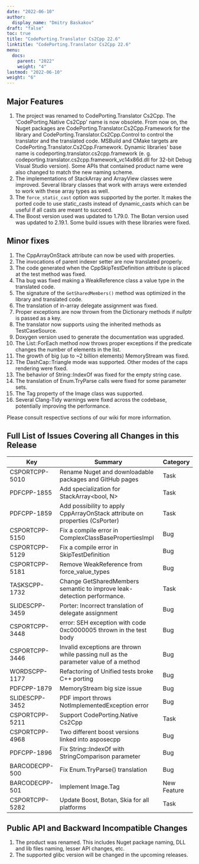 ```yaml
---
date: "2022-06-10"
author:
  display_name: "Dmitry Baskakov"
draft: "false"
toc: true
title: "CodePorting.Translator Cs2Cpp 22.6"
linktitle: "CodePorting.Translator Cs2Cpp 22.6"
menu:
  docs:
    parent: "2022"
    weight: "4"
lastmod: "2022-06-10"
weight: "6"
---
```


## Major Features ##

1. The project was renamed to CodePorting.Translator Cs2Cpp. The 'CodePorting.Native Cs2Cpp' name is now obsolete. From now on, the Nuget packages are CodePorting.Translator.Cs2Cpp.Framework for the library and CodePorting.Translator.Cs2Cpp.Control to control the translator and the translated code. MSBuild and CMake targets are CodePorting.Translator.Cs2Cpp.Framework. Dynamic libraries' base name is codeporting.translator.cs2cpp.framework (e. g. codeporting.translator.cs2cpp.framework_vc14x86d.dll for 32-bit Debug Visual Studio version). Some APIs that contained product name were also changed to match the new naming scheme.
1. The implementations of StackArray and ArrayView classes were improved. Several library classes that work with arrays were extended to work with these array types as well.
1. The `force_static_cast` option was supported by the porter. It makes the ported code to use static_casts instead of dynamic_casts which can be useful if all casts are meant to succeed.
1. The Boost version used was updated to 1.79.0. The Botan version used was updated to 2.19.1. Some build issues with these libraries were fixed.

## Minor fixes ##

1. The CppArrayOnStack attribute can now be used with properties.
1. The invocations of parent indexer setter are now translated properly.
1. The code generated when the CppSkipTestDefinition attribute is placed at the test method was fixed.
1. Tha bug was fixed making a WeakReference class a value type in the translated code.
1. The signature of the `GetSharedMembers()` method was optimized in the library and translated code.
1. The translation of in-array delegate assignment was fixed.
1. Proper exceptions are now thrown from the Dictionary methods if nullptr is passed as a key.
1. The translator now supports using the inherited methods as TestCaseSource.
1. Doxygen version used to generate the documentation was upgraded.
1. The List::ForEach method now throws proper exceptions if the predicate changes the number of elements in the list.
1. The growth of big (up to ~2 billion elements) MemoryStream was fixed.
1. The DashCap::Triangle mode was supported. Other modes of the caps rendering were fixed.
1. The behavior of String::IndexOf was fixed for the empty string case.
1. The translation of Enum.TryParse calls were fixed for some parameter sets.
1. The Tag property of the Image class was supported.
1. Several Clang-Tidy warnings were fixed across the codebase, potentially improving the performance.

Please consult respective sections of our wiki for more information.

## Full List of Issues Covering all Changes in this Release ##

| Key | Summary | Category |
| --- | --- | --- |
| CSPORTCPP-5010 | Rename Nuget and downloadable packages and GitHub pages | Task |
| PDFCPP-1855 | Add specialization for StackArray<bool, N> | Task |
| PDFCPP-1859 | Add possibility to apply CppArrayOnStack attribute on properties (CsPorter) | Task |
| CSPORTCPP-5150 | Fix a compile error in ComplexClassBasePropertiesImpl | Bug |
| CSPORTCPP-5129 | Fix a compile error in SkipTestDefinition | Bug |
| CSPORTCPP-5181 | Remove WeakReference from force_value_types | Bug |
| TASKSCPP-1732 | Change GetSharedMembers semantic to improve leak-detection performance. | Task |
| SLIDESCPP-3459 | Porter: Incorrect translation of delegate assignment | Bug |
| CSPORTCPP-3448 | error: SEH exception with code 0xc0000005 thrown in the test body | Bug |
| CSPORTCPP-3446 | Invalid exceptions are thrown while passing null as the parameter value of a method | Bug |
| WORDSCPP-1177 | Refactoring of Unified tests broke C++ porting | Bug |
| PDFCPP-1879 | MemoryStream big size issue | Bug |
| SLIDESCPP-3452 | PDF import throws NotImplementedException error | Bug |
| CSPORTCPP-5211 | Support CodePorting.Native Cs2Cpp | Task |
| CSPORTCPP-4968 | Two different boost versions linked into asposecpp | Bug |
| PDFCPP-1896 | Fix String::IndexOf with StringComparison parameter | Bug |
| BARCODECPP-500 | Fix Enum.TryParse() translation | Bug |
| BARCODECPP-501 | Implement Image.Tag | New Feature |
| CSPORTCPP-5282 | Update Boost, Botan, Skia for all platforms | Task |

## Public API and Backward Incompatible Changes ##

1. The product was renamed. This includes Nuget package naming, DLL and lib files naming, lesser API changes, etc.
1. The supported glibc version will be changed in the upcoming releases.
